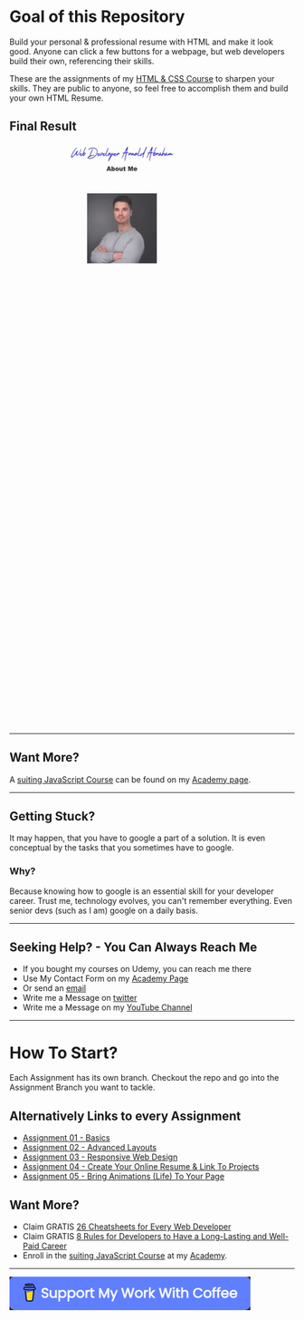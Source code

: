 # Goal of this Repository
Build your personal & professional resume with HTML and make it look good.
Anyone can click a few buttons for a webpage, but web developers build their own, referencing their skills.

These are the assignments of my [HTML & CSS Course]() to sharpen your skills.
They are public to anyone, so feel free to accomplish them and build your own HTML Resume.

## Final Result
![Your Resume](Final%20Result.gif)
<hr>

## Want More?
A [suiting JavaScript Course](https://arnoldcodeacademy.teachable.com/p/javascript-beginner-course) can be found on my [Academy page](https://arnoldcodeacademy.teachable.com/p/javascript-beginner-course).

<hr>

## Getting Stuck?
It may happen, that you have to google a part of a solution.
It is even conceptual by the tasks that you sometimes have to google.

### Why?

Because knowing how to google is an essential skill for your developer career.
Trust me, technology evolves, you can't remember everything.
Even senior devs (such as I am) google on a daily basis.

<hr>

## Seeking Help? - You Can Always Reach Me
- If you bought my courses on Udemy, you can reach me there
- Use My Contact Form on my [Academy Page](https://arnoldcode.com/contact-arnoldacademy)
- Or send an [email](mailto:info@arnoldcode.com)
- Write me a Message on [twitter](https://twitter.com/ArnoldAbrahamP1)
- Write me a Message on my [YouTube Channel](https://www.youtube.com/channel/UCfSQ2-Suwq_axrMc8DIxD6g)
<hr>


# How To Start?

Each Assignment has its own branch. Checkout the repo and go into the Assignment Branch you want to tackle.

## Alternatively Links to every Assignment

- [Assignment 01 - Basics]()
- [Assignment 02 - Advanced Layouts]()
- [Assignment 03 - Responsive Web Design]()
- [Assignment 04 - Create Your Online Resume & Link To Projects]()
- [Assignment 05 - Bring Animations (Life) To Your Page]()

## Want More?

- Claim GRATIS [26 Cheatsheets for Every Web Developer](https://arnoldcodeacademy.ck.page/26webdevcheatsheets)
- Claim GRATIS [8 Rules for Developers to Have a Long-Lasting and Well-Paid Career](https://arnoldcodeacademy.ck.page/8rulesforsuccesfuldevs)
- Enroll in the [suiting JavaScript Course](https://arnoldcodeacademy.teachable.com/p/javascript-beginner-course) at my [Academy](https://arnoldcodeacademy.teachable.com/p/javascript-beginner-course).

<hr>

[![Support me:)](buyMeACoffee.png)](https://www.buymeacoffee.com/arnoldcode)
